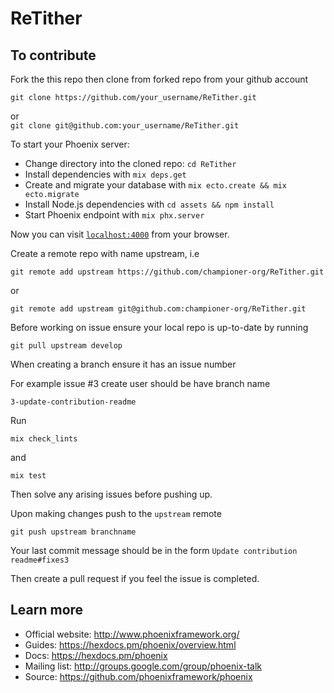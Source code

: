 # ReTither
## To contribute
Fork the this repo then clone from forked repo from your github account 

```git clone https://github.com/your_username/ReTither.git```  

or   
```git clone git@github.com:your_username/ReTither.git```


To start your Phoenix server:

  * Change directory into the cloned repo: `cd ReTither`
  * Install dependencies with `mix deps.get`
  * Create and migrate your database with `mix ecto.create && mix ecto.migrate`
  * Install Node.js dependencies with `cd assets && npm install` 
  * Start Phoenix endpoint with `mix phx.server`

Now you can visit [`localhost:4000`](http://localhost:4000) from your browser.

Create a remote repo with name upstream, i.e 

```git remote add upstream https://github.com/championer-org/ReTither.git```

 or

```git remote add upstream git@github.com:championer-org/ReTither.git```

Before working on issue ensure your local repo is up-to-date by running

```git pull upstream develop```

When creating a branch ensure it has an issue number

For example issue #3 create user should be have branch name

`3-update-contribution-readme`

Run 

```mix check_lints``` 

and    

```mix test```

Then solve any arising issues before pushing up.

Upon making changes push to the `upstream` remote 

```git push upstream branchname```

Your last commit message should be in the form `Update contribution readme#fixes3`

Then create a pull request if you feel the issue is completed.


## Learn more

  * Official website: http://www.phoenixframework.org/
  * Guides: https://hexdocs.pm/phoenix/overview.html
  * Docs: https://hexdocs.pm/phoenix
  * Mailing list: http://groups.google.com/group/phoenix-talk
  * Source: https://github.com/phoenixframework/phoenix
